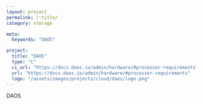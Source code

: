 ```yaml
---
layout: project
permalink: /:title/
category: storage

meta:
  keywords: "DAOS"

project:
  title: "DAOS"
  type: "C"
  ci_url: "https://docs.daos.io/admin/hardware/#processor-requirements"
  url: "https://docs.daos.io/admin/hardware/#processor-requirements"
  logo: "/assets/images/projects/cloud/daos/logo.png"
---
```


<p>DAOS</p>
